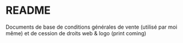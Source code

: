 README
==================

Documents de base de conditions générales de vente (utilisé par moi même) et de cession de droits web & logo (print coming)
